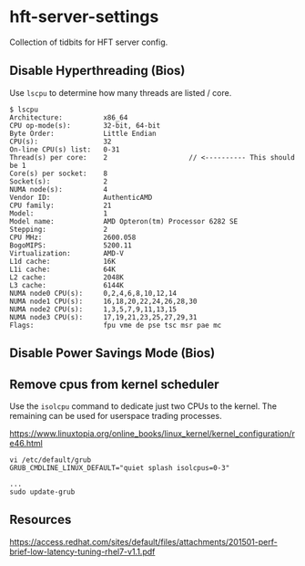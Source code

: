 # hft-server-settings

Collection of tidbits for HFT server config.

## Disable Hyperthreading (Bios)

Use `lscpu` to determine how many threads are listed / core.

```
$ lscpu
Architecture:          x86_64
CPU op-mode(s):        32-bit, 64-bit
Byte Order:            Little Endian
CPU(s):                32
On-line CPU(s) list:   0-31
Thread(s) per core:    2                    // <---------- This should be 1
Core(s) per socket:    8
Socket(s):             2
NUMA node(s):          4
Vendor ID:             AuthenticAMD
CPU family:            21
Model:                 1
Model name:            AMD Opteron(tm) Processor 6282 SE
Stepping:              2
CPU MHz:               2600.058
BogoMIPS:              5200.11
Virtualization:        AMD-V
L1d cache:             16K
L1i cache:             64K
L2 cache:              2048K
L3 cache:              6144K
NUMA node0 CPU(s):     0,2,4,6,8,10,12,14
NUMA node1 CPU(s):     16,18,20,22,24,26,28,30
NUMA node2 CPU(s):     1,3,5,7,9,11,13,15
NUMA node3 CPU(s):     17,19,21,23,25,27,29,31
Flags:                 fpu vme de pse tsc msr pae mc
```

## Disable Power Savings Mode (Bios)

## Remove cpus from kernel scheduler

Use the `isolcpu` command to dedicate just two CPUs to the kernel. The remaining can be used for userspace trading processes.

https://www.linuxtopia.org/online_books/linux_kernel/kernel_configuration/re46.html

```
vi /etc/default/grub
GRUB_CMDLINE_LINUX_DEFAULT="quiet splash isolcpus=0-3"

...
sudo update-grub
```
## Resources

https://access.redhat.com/sites/default/files/attachments/201501-perf-brief-low-latency-tuning-rhel7-v1.1.pdf
